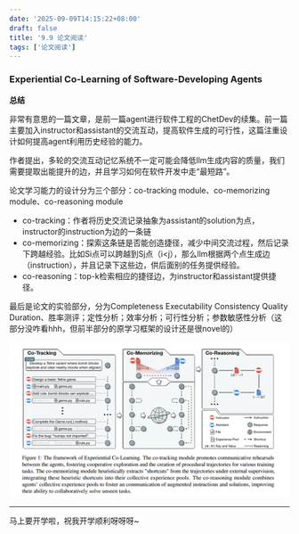 ```yaml
---
date: '2025-09-09T14:15:22+08:00'
draft: false
title: '9.9 论文阅读'
tags: ['论文阅读']
---
```


### Experiential Co-Learning of Software-Developing Agents

**总结**

非常有意思的一篇文章，是前一篇agent进行软件工程的ChetDev的续集。前一篇主要加入instructor和assistant的交流互动，提高软件生成的可行性，这篇注重设计如何提高agent利用历史经验的能力。

作者提出，多轮的交流互动记忆系统不一定可能会降低llm生成内容的质量，我们需要提取出能提升的边，并且学习如何在软件开发中走“最短路”。

论文学习能力的设计分为三个部分：co-tracking module、co-memorizing module、co-reasoning module

- co-tracking：作者将历史交流记录抽象为assistant的solution为点，instructor的instruction为边的一条链
- co-memorizing：探索这条链是否能创造捷径，减少中间交流过程，然后记录下跨越经验。比如Si点可以跨越到Sj点（i<j），那么llm根据两个点生成边（instruction），并且记录下这些边，供后面别的任务提供经验。
- co-reasoning：top-k检索相应的捷径边，为instructor和assistant提供捷径。

最后是论文的实验部分，分为Completeness Executability Consistency Quality Duration、胜率测评；定性分析；效率分析；可行性分析；参数敏感性分析（这部分没咋看hhh，但前半部分的原学习框架的设计还是很novel的）

![image-20250909141850775](image-20250909141850775.png)

---



马上要开学啦，祝我开学顺利呀呀呀~
